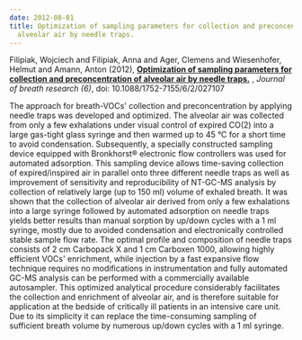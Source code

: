 ```yaml
---
date: 2012-08-01
title: Optimization of sampling parameters for collection and preconcentration of
  alveolar air by needle traps.
---
```


Filipiak, Wojciech and Filipiak, Anna and Ager, Clemens and Wiesenhofer, Helmut and Amann, Anton (2012), 
**[Optimization of sampling parameters for collection and preconcentration of alveolar air by needle traps.](http://www.ncbi.nlm.nih.gov/pubmed/22621839)** ,
*Journal of breath research (6)*,
doi: 10.1088/1752-7155/6/2/027107

The approach for breath-VOCs' collection and preconcentration by applying needle traps was developed and optimized. The alveolar air was collected from only a few exhalations under visual control of expired CO(2) into a large gas-tight glass syringe and then warmed up to 45 °C for a short time to avoid condensation. Subsequently, a specially constructed sampling device equipped with Bronkhorst® electronic flow controllers was used for automated adsorption. This sampling device allows time-saving collection of expired/inspired air in parallel onto three different needle traps as well as improvement of sensitivity and reproducibility of NT-GC-MS analysis by collection of relatively large (up to 150 ml) volume of exhaled breath. It was shown that the collection of alveolar air derived from only a few exhalations into a large syringe followed by automated adsorption on needle traps yields better results than manual sorption by up/down cycles with a 1 ml syringe, mostly due to avoided condensation and electronically controlled stable sample flow rate. The optimal profile and composition of needle traps consists of 2 cm Carbopack X and 1 cm Carboxen 1000, allowing highly efficient VOCs' enrichment, while injection by a fast expansive flow technique requires no modifications in instrumentation and fully automated GC-MS analysis can be performed with a commercially available autosampler. This optimized analytical procedure considerably facilitates the collection and enrichment of alveolar air, and is therefore suitable for application at the bedside of critically ill patients in an intensive care unit. Due to its simplicity it can replace the time-consuming sampling of sufficient breath volume by numerous up/down cycles with a 1 ml syringe.
